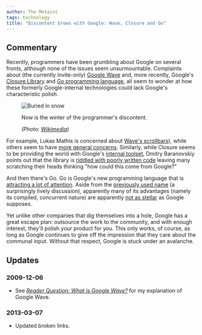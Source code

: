 ```yaml
---
author: The Metaist
tags: technology
title: "Discontent Grows with Google: Wave, Closure and Go"
---
```


## Commentary

<div class="entry-summary" markdown="1">

Recently, programmers have been grumbling about Google on several fronts,
although none of the issues seem unsurmountable. Complaints about
(the currently invite-only) [Google Wave](http://wave.google.com/) and, more
recently, Google's [Closure Library](http://code.google.com/closure/library/)
and [Go programming language](http://golang.org/), all seem to wonder at how
these formerly Google-internal technologies could lack Google's characteristic
polish.

</div>

<figure markdown="1">

![Buried in snow]({{thumbnail}})

<figcaption>
  Now is the winter of the programmer's discontent.
  <address markdown="1">

(Photo: [Wikimedia](http://commons.wikimedia.org/wiki/File:FEMA_-_626_-_Photograph_by_Dave_Saville_taken_on_03-01-2000_in_Alaska.jpg))</address>

</figcaption>
</figure><!--more-->

For example, Lukas Mathis is concerned about
[Wave's scrollbars](http://ignorethecode.net/blog/2009/11/15/google_waves_scrollbars/)),
while others seem to have [more general concerns](http://easiertounderstandthanwave.com/).
Similarly, while Closure seems to be providing the world with Google's
[internal toolset](http://techdirt.com/articles/20091110/0843176877.shtml),
Dmitry Baranovskiy points out that the library is
[riddled with poorly written code](http://www.sitepoint.com/google-closure-how-not-to-write-javascript/)
leaving many scratching their heads thinking "how could this come from Google?"

And then there's Go. Go is Google's new programming language that is
[attracting a lot of attention](http://news.cnet.com/8301-30685_3-10393210-264.html).
Aside from the [previously used name](http://code.google.com/p/go/issues/detail?id=9)
(a surprisingly lively discussion), apparently many of its advantages (namely
its compiled, concurrent nature) are apparently
[not as stellar](http://www.dalkescientific.com/writings/diary/archive/2009/09/15/100000_tasklets.html)
as Google supposes.

Yet unlike other companies that dig themselves into a hole, Google has a great
escape plan: outsource the work to the community, and with enough interest,
they'll polish your product for you. This only works, of course, as long as
Google continues to give off the impression that they care about the communal
input. Without that respect, Google is stuck under an avalanche.

## Updates

### <span class="rel-date" title="2009-12-06T00:00:00-05:00">2009-12-06</span>

- See <cite>[Reader Question: What is Google Wave?]({{BLOG_URL}}/2009/12/question-what-is-google-wave.html)</cite>
  for my explanation of Google Wave.

### <span class="rel-date" title="2013-03-07T20:54:00-05:00">2013-03-07</span>

- Updated broken links.
